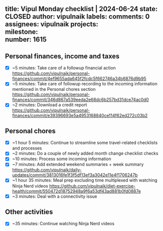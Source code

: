 title:	Vipul Monday checklist | 2024-06-24
state:	CLOSED
author:	vipulnaik
labels:	
comments:	0
assignees:	vipulnaik
projects:	
milestone:	
number:	1615
--
## Personal finances, income and taxes

- [x] ~5 minutes: Take care of a followup financial action https://github.com/vipulnaik/personal-finances/commit/4ef9655ada645f2fcdc5f662746a34b6876d9b95
- [x] ~5 minutes: Take care of followup recording to the incoming information mentioned in the Personal chores section https://github.com/vipulnaik/personal-finances/commit/346d867a539eeda2e68dc6b257bd31dce74ac0d0
- [x] ~2 minutes: Download a credit report https://github.com/vipulnaik/personal-finances/commit/e39396693e5a4953168840ce114f62ed272c03b2

## Personal chores

- [x] ~1 hour 5 minutes: Continue to streamline some travel-related checklists and processes
- [x] ~2 minutes: Do a couple of newly added month change checklist checks
- [x] ~10 minutes: Process some incoming information
- [x] ~7 minutes: Add extended weekend summaries + week summary https://github.com/vipulnaik/daily-updates/commit/3813016fe1f3f5df13ef3a3042e11e4f1706247b
- [x] ~1 hour 35 minutes: Meal prep excluding time multiplexed with watching Ninja Nerd videos https://github.com/vipulnaik/diet-exercise-health/commit/550472d18752948a9f6a53df43ad881b0fd0887e
- [x] ~3 minutes: Deal with a connectivity issue

## Other activities

- [x] ~35 minutes: Continue watching Ninja Nerd videos

